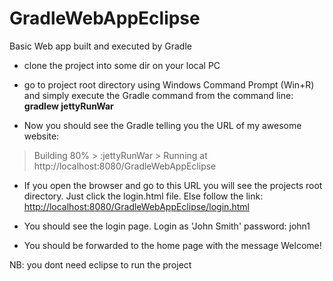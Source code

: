 # GradleWebAppEclipse
Basic Web app built and executed by Gradle

* clone the project into some dir on your local PC
* go to project root directory using Windows Command Prompt (Win+R) and simply execute the Gradle command from the command line:
<b>gradlew jettyRunWar</b>

* Now you should see the Gradle telling you the URL of my awesome website:
> Building 80% > :jettyRunWar > Running at http://localhost:8080/GradleWebAppEclipse

* If you open the browser and go to this URL you will see the projects root directory. Just click the login.html file. Else follow the link: <a href>http://localhost:8080/GradleWebAppEclipse/login.html</a>

* You should see the login page. Login as 'John Smith' password: john1

* You should be forwarded to the home page with the message Welcome!

NB: you dont need eclipse to run the project
